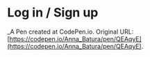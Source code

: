 # Log in / Sign up
 _A Pen created at CodePen.io. Original URL: [https://codepen.io/Anna_Batura/pen/QEAqyE](https://codepen.io/Anna_Batura/pen/QEAqyE).

 